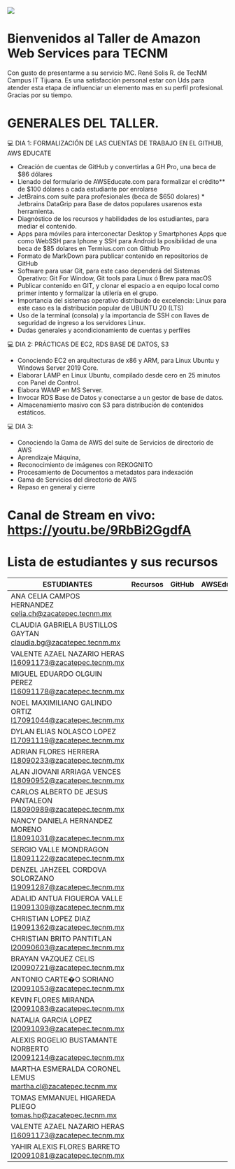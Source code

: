 ![](https://thewealthmosaic.s3.amazonaws.com/media/Logo_Amazon_Web_Services_2.png)

# Bienvenidos al Taller de Amazon Web Services para TECNM
Con gusto de presentarme  a su servicio MC. René Solis R. de TecNM Campus IT Tijuana. Es una satisfacción personal estar con Uds para atender esta etapa de influenciar un elemento mas en su perfil profesional. Gracias por su tiempo.

# GENERALES DEL TALLER.

💻 DIA 1: FORMALIZACIÓN DE LAS CUENTAS DE TRABAJO EN EL GITHUB, AWS EDUCATE
- Creación de cuentas de GitHub y convertirlas a GH Pro, una beca de $86 dólares
- Llenado del formulario de AWSEducate.com para formalizar el crédito** de $100 dólares a cada estudiante por enrolarse 
- JetBrains.com suite para profesionales (beca de $650 dolares) * Jetbrains DataGrip para Base de datos populares usarenos esta herramienta.
- Diagnóstico de los recursos y habilidades de los estudiantes, para mediar el contenido.
- Apps para móviles para interconectar Desktop y Smartphones Apps que como WebSSH para Iphone y SSH para Android la posibilidad de una beca de $85 dolares en Termius.com con Github Pro
- Formato de MarkDown para publicar contenido en repositorios de GitHub
- Software para usar Git, para este caso dependerá del Sistemas Operativo:  Git For Window, Git tools para Linux ó Brew para macOS
- Publicar contenido en GIT, y clonar el espacio a en equipo local como primer intento y formalizar la utilería en el grupo.
- Importancia del sistemas operativo distribuido de excelencia: Linux para este caso es la distribución popular de UBUNTU 20 (LTS)
- Uso de la terminal (consola) y la importancia de SSH con llaves de seguridad de ingreso a los servidores Linux.
- Dudas generales y acondicionamiento de cuentas y perfiles

💻 DIA 2: PRÁCTICAS DE EC2, RDS BASE DE DATOS, S3
- Conociendo EC2 en arquitecturas de x86 y ARM, para Linux Ubuntu y Windows Server 2019 Core.
- Elaborar LAMP en Linux Ubuntu, compilado desde cero en 25 minutos con Panel de Control.
- Elabora WAMP en MS Server.
- Invocar RDS Base de Datos y conectarse a un gestor de base de datos.
- Almacenamiento masivo con S3 para distribución de contenidos estáticos.

💻  DIA 3: 
- Conociendo la Gama de AWS del suite de Servicios de directorio de AWS
- Aprendizaje Máquina,
- Reconocimiento de imágenes con REKOGNITO
- Procesamiento de Documentos a metadatos para indexación
- Gama de Servicios del directorio de AWS
- Repaso en general y cierre

	
# Canal de Stream en vivo:  https://youtu.be/9RbBi2GgdfA 


# Lista de estudiantes y sus recursos

| ESTUDIANTES                                                       	|  Recursos 	|  GitHub 	|  AWSEducate 	|  JetBrains 	|   	|
|-------------------------------------------------------------------	|---	|---	|---	|---	|---	|
| ANA CELIA CAMPOS HERNANDEZ <celia.ch@zacatepec.tecnm.mx>          	|   	|   	|   	|   	|   	|
| CLAUDIA GABRIELA BUSTILLOS GAYTAN <claudia.bg@zacatepec.tecnm.mx> 	|   	|   	|   	|   	|   	|
| VALENTE AZAEL NAZARIO HERAS <l16091173@zacatepec.tecnm.mx>        	|   	|   	|   	|   	|   	|
| MIGUEL EDUARDO OLGUIN PEREZ <l16091178@zacatepec.tecnm.mx>        	|   	|   	|   	|   	|   	|
| NOEL MAXIMILIANO GALINDO ORTIZ <l17091044@zacatepec.tecnm.mx>     	|   	|   	|   	|   	|   	|
| DYLAN ELIAS NOLASCO LOPEZ <l17091119@zacatepec.tecnm.mx>          	|   	|   	|   	|   	|   	|
| ADRIAN FLORES HERRERA <l18090233@zacatepec.tecnm.mx>              	|   	|   	|   	|   	|   	|
| ALAN JIOVANI ARRIAGA VENCES <l18090952@zacatepec.tecnm.mx>        	|   	|   	|   	|   	|   	|
| CARLOS ALBERTO DE JESUS PANTALEON <l18090989@zacatepec.tecnm.mx>  	|   	|   	|   	|   	|   	|
| NANCY DANIELA HERNANDEZ MORENO <l18091031@zacatepec.tecnm.mx>     	|   	|   	|   	|   	|   	|
| SERGIO VALLE MONDRAGON <l18091122@zacatepec.tecnm.mx>             	|   	|   	|   	|   	|   	|
| DENZEL JAHZEEL CORDOVA SOLORZANO <l19091287@zacatepec.tecnm.mx>   	|   	|   	|   	|   	|   	|
| ADALID ANTUA FIGUEROA VALLE <l19091309@zacatepec.tecnm.mx>        	|   	|   	|   	|   	|   	|
| CHRISTIAN LOPEZ DIAZ <l19091362@zacatepec.tecnm.mx>               	|   	|   	|   	|   	|   	|
| CHRISTIAN BRITO PANTITLAN <l20090603@zacatepec.tecnm.mx>          	|   	|   	|   	|   	|   	|
| BRAYAN VAZQUEZ CELIS <l20090721@zacatepec.tecnm.mx>               	|   	|   	|   	|   	|   	|
| ANTONIO CARTE�O SORIANO <l20091053@zacatepec.tecnm.mx>            	|   	|   	|   	|   	|   	|
| KEVIN FLORES MIRANDA <l20091083@zacatepec.tecnm.mx>               	|   	|   	|   	|   	|   	|
| NATALIA GARCIA LOPEZ <l20091093@zacatepec.tecnm.mx>               	|   	|   	|   	|   	|   	|
| ALEXIS ROGELIO BUSTAMANTE NORBERTO <l20091214@zacatepec.tecnm.mx> 	|   	|   	|   	|   	|   	|
| MARTHA ESMERALDA CORONEL LEMUS <martha.cl@zacatepec.tecnm.mx>     	|   	|   	|   	|   	|   	|
| TOMAS EMMANUEL HIGAREDA PLIEGO <tomas.hp@zacatepec.tecnm.mx>      	|   	|   	|   	|   	|   	|
| VALENTE AZAEL NAZARIO HERAS  <l16091173@zacatepec.tecnm.mx>      	|   	|   	|   	|   	|   	|
| YAHIR ALEXIS FLORES BARRETO <l20091081@zacatepec.tecnm.mx>      	|   	|   	|   	|   	|   	|

